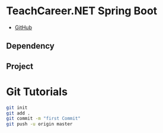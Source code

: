 # TeachCareer.NET Spring Boot 

* [GitHub](https://github.com/hamitmizrak/TechCareerSpringBoot1)

## Dependency


## Project

# Git Tutorials
```sh
git init
git add .
git commit -m "first Commit"
git push -u origin master
```






